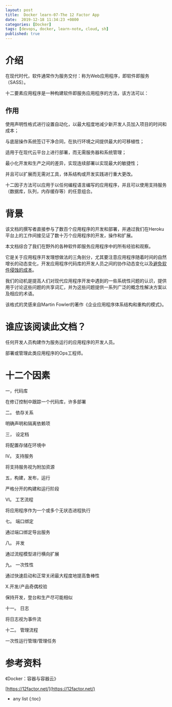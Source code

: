 ```yaml
---
layout: post
title:  Docker learn-07-The 12 Factor App
date:  2019-12-18 11:34:23 +0800
categories: [Docker]
tags: [devops, docker, learn-note, cloud, sh]
published: true
---
```


# 介绍

在现代时代，软件通常作为服务交付：称为Web应用程序，即软件即服务（SASS）。 

十二要素应用程序是一种构建软件即服务应用程序的方法，该方法可以：

## 作用

使用声明性格式进行设置自动化，以最大程度地减少新开发人员加入项目的时间和成本；

与底层操作系统签订干净合同，在执行环境之间提供最大的可移植性；

适用于在现代云平台上进行部署，而无需服务器和系统管理；

最小化开发和生产之间的差异，实现连续部署以实现最大的敏捷性；

并且可以扩展而无需对工具，体系结构或开发实践进行重大更改。

十二因子方法可以应用于以任何编程语言编写的应用程序，并且可以使用支持服务（数据库，队列，内存缓存等）的任意组合。

# 背景

该文档的撰写者直接参与了数百个应用程序的开发和部署，并通过我们在Heroku平台上的工作间接见证了数十万个应用程序的开发，操作和扩展。

本文档综合了我们在野外的各种软件即服务应用程序中的所有经验和观察。

它是关于应用程序开发理想做法的三角剖分，尤其要注意应用程序随着时间的自然增长的动态变化，开发应用程序代码库的开发人员之间的协作动态变化以及[避免软件侵蚀的成本](https://blog.heroku.com/the_new_heroku_4_erosion_resistance_explicit_contracts)。

我们的动机是提高人们对现代应用程序开发中遇到的一些系统性问题的认识，提供用于讨论这些问题的共享词汇，并为这些问题提供一系列广泛的概念性解决方案以及相应的术语。

该格式的灵感来自Martin Fowler的著作《企业应用程序体系结构和重构的模式》。

# 谁应该阅读此文档？

任何开发人员构建作为服务运行的应用程序的开发人员。 

部署或管理此类应用程序的Ops工程师。

# 十二个因素

一，代码库

在修订控制中跟踪一个代码库，许多部署

二。 依存关系

明确声明和隔离依赖项

三， 设定档

将配置存储在环境中

IV。 支持服务

将支持服务视为附加资源

五，构建，发布，运行

严格分开的构建和运行阶段

VI。 工艺流程

将应用程序作为一个或多个无状态进程执行

七。 端口绑定

通过端口绑定导出服务

八。 并发

通过流程模型进行横向扩展

九。 一次性性

通过快速启动和正常关闭最大程度地提高鲁棒性

X.开发/产品奇偶校验

保持开发，登台和生产尽可能相似

十一。 日志

将日志视为事件流

十二。 管理流程

一次性运行管理/管理任务

# 参考资料

《Docker：容器与容器云》

[https://12factor.net/](https://12factor.net/)

* any list
{:toc}